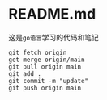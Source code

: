 # README.md
这是`go语言`学习的代码和笔记
```git
git fetch origin
get merge origin/main
git pull origin main
git add .
git commit -m "update"
git push origin main
```
